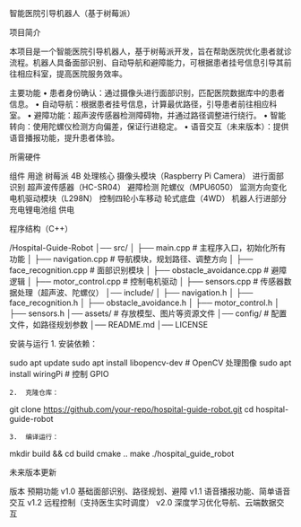 智能医院引导机器人（基于树莓派）

项目简介

本项目是一个智能医院引导机器人，基于树莓派开发，旨在帮助医院优化患者就诊流程。机器人具备面部识别、自动导航和避障能力，可根据患者挂号信息引导其前往相应科室，提高医院服务效率。

主要功能
	•	患者身份确认：通过摄像头进行面部识别，匹配医院数据库中的患者信息。
	•	自动导航：根据患者挂号信息，计算最优路径，引导患者前往相应科室。
	•	避障功能：超声波传感器检测障碍物，并通过路径调整进行绕行。
	•	智能转向：使用陀螺仪检测方向偏差，保证行进稳定。
	•	语音交互（未来版本）：提供语音播报功能，提升患者体验。

所需硬件

组件	用途
树莓派 4B	处理核心
摄像头模块（Raspberry Pi Camera）	进行面部识别
超声波传感器（HC-SR04）	避障检测
陀螺仪（MPU6050）	监测方向变化
电机驱动模块（L298N）	控制四轮小车移动
轮式底盘（4WD）	机器人行进部分
充电锂电池组	供电

程序结构（C++）

/Hospital-Guide-Robot
│── src/
│   ├── main.cpp       # 主程序入口，初始化所有功能
│   ├── navigation.cpp # 导航模块，规划路径、调整方向
│   ├── face_recognition.cpp # 面部识别模块
│   ├── obstacle_avoidance.cpp # 避障逻辑
│   ├── motor_control.cpp # 控制电机驱动
│   ├── sensors.cpp    # 传感器数据处理（超声波、陀螺仪）
│── include/
│   ├── navigation.h
│   ├── face_recognition.h
│   ├── obstacle_avoidance.h
│   ├── motor_control.h
│   ├── sensors.h
│── assets/ # 存放模型、图片等资源文件
│── config/ # 配置文件，如路径规划参数
│── README.md
│── LICENSE

安装与运行
	1.	安装依赖：

sudo apt update
sudo apt install libopencv-dev # OpenCV 处理图像
sudo apt install wiringPi # 控制 GPIO


	2.	克隆仓库：

git clone https://github.com/your-repo/hospital-guide-robot.git
cd hospital-guide-robot


	3.	编译运行：

mkdir build && cd build
cmake ..
make
./hospital_guide_robot



未来版本更新

版本	预期功能
v1.0	基础面部识别、路径规划、避障
v1.1	语音播报功能、简单语音交互
v1.2	远程控制（支持医生实时调度）
v2.0	深度学习优化导航、云端数据交互
